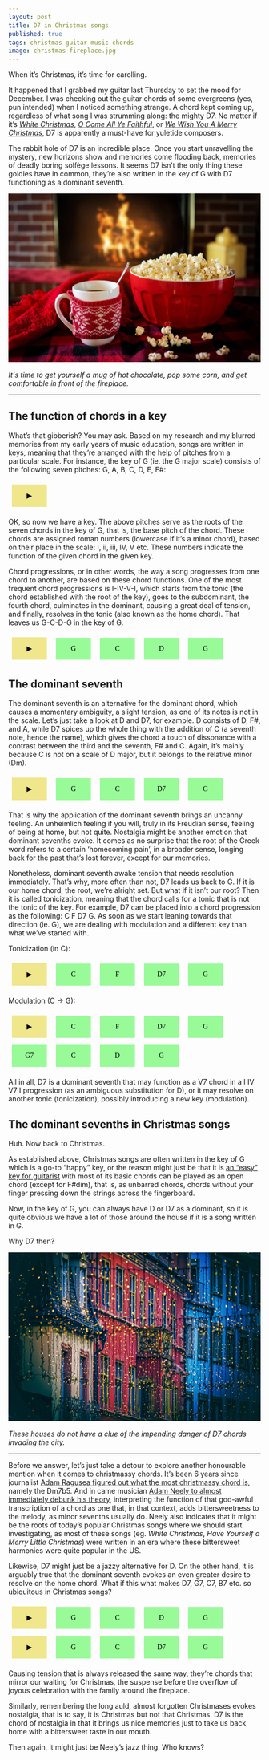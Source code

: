```yaml
---
layout: post
title: D7 in Christmas songs
published: true
tags: christmas guitar music chords
image: christmas-fireplace.jpg
---
```

<script src="/chord-player.js"></script>
<style>
sup { vertical-align: top; position: relative; top: -0.5em; }
.play, .chord {
  font-family: "Times New Roman";
  font-size: 100%;
  padding: 1em;
  margin: 0.5em;
  border:none;
  min-width: 5em;
  min-height: 3em
}
.play:hover, .chord:hover {
  cursor: pointer;
  opacity: 0.9;
}
.chord {
background-color: palegreen;
}
.play {
background-color:khaki;
}
.play:disabled, .chord:disabled {
  border: none;
  background-color: "";
  color: black;
}
</style>
When it’s Christmas, it’s time for carolling.

It happened that I grabbed my guitar last Thursday to set the mood for December. I was checking out the guitar chords of some evergreens (yes, pun intended) when I noticed something strange. A chord kept coming up, regardless of what song I was strumming along: the mighty D7. No matter if it’s <a href="https://tabs.ultimate-guitar.com/tab/bing-crosby/white-christmas-chords-902543" target="_blank">*White Christmas*</a>, <a href="https://tabs.ultimate-guitar.com/tab/casting-crowns/o-come-all-ye-faithful-chords-899101" target="_blank">*O Come All Ye Faithful*</a>, or <a href="https://tabs.ultimate-guitar.com/tab/the-irish-rovers/we-wish-you-a-merry-christmas-chords-1009149" target="_blank">*We Wish You A Merry Christmas*</a>, D7 is apparently a must-have for yuletide composers.

<span class="highlighted-text">The rabbit hole of D7 is an incredible place.</span> Once you start unravelling the mystery, new horizons show and memories come flooding back, memories of deadly boring solfège lessons. It seems D7 isn’t the only thing these goldies have in common, they’re also written in the key of G with D7 functioning as a dominant seventh.

<p><img src="/assets/christmas-fireplace.jpg"></p>

<p><i>It's time to get yourself a mug of hot chocolate, pop some corn, and get comfortable in front of the fireplace.</i></p>

<hr>

## The function of chords in a key

What’s that gibberish? You may ask. Based on my research and my blurred memories from my early years of music education, songs are written in keys, meaning that they’re arranged with the help of pitches from a particular scale. For instance, the key of G (ie. the G major scale) consists of the following seven pitches: G, A, B, C, D, E, F#:

<button class="play" onclick="playNotes(this,['G4', 'A4', 'B4', 'C5', 'D5', 'E5', 'F#5', 'G5'])">
▶
</button>

OK, so now we have a key. The above pitches serve as the roots of the seven chords in the key of G, that is, the base pitch of the chord. These chords are assigned roman numbers (lowercase if it’s a minor chord), based on their place in the scale: I, ii, iii, IV, V etc. These numbers indicate the function of the given chord in the given key.

Chord progressions, or in other words, the way a song progresses from one chord to another, are based on these chord functions. One of the most frequent chord progressions is I-IV-V-I, which starts from the tonic (the chord established with the root of the key), goes to the subdominant, the fourth chord, culminates in the dominant, causing a great deal of tension, and finally, resolves in the tonic (also known as the home chord). That leaves us G-C-D-G in the key of G.

<div>
<button class="play" onclick="playProgression(this)">▶</button>
<button class="chord" onclick="playChord(this)">G</button>
<button class="chord" onclick="playChord(this)">C</button>
<button class="chord" onclick="playChord(this)">D</button>
<button class="chord" onclick="playChord(this)">G</button>
</div>

## The dominant seventh

The dominant seventh is an alternative for the dominant chord, which causes a momentary ambiguity, a slight tension, as one of its notes is not in the scale. Let’s just take a look at D and D7, for example. D consists of D, F#, and A, while D7 spices up the whole thing with the addition of C (a seventh note, hence the name), which gives the chord a touch of dissonance with a contrast between the third and the seventh, F# and C. Again, it’s mainly because C is not on a scale of D major, but it belongs to the relative minor (Dm).

<div>
<button class="play" onclick="playProgression(this)">▶</button>
<button class="chord" onclick="playChord(this)">G</button>
<button class="chord" onclick="playChord(this)">C</button>
<button class="chord" onclick="playChord(this)">D7</button>
<button class="chord" onclick="playChord(this)">G</button>
</div>

<span class="highlighted-text">That is why the application of the dominant seventh brings an uncanny feeling.</span> An unheimlich feeling if you will, truly in its Freudian sense, feeling of being at home, but not quite. Nostalgia might be another emotion that dominant sevenths evoke. It comes as no surprise that the root of the Greek word refers to a certain ‘homecoming pain’, in a broader sense, longing back for the past that’s lost forever, except for our memories.

Nonetheless, dominant seventh awake tension that needs resolution immediately. That’s why, more often than not, D7 leads us back to G. If it is our home chord, the root, we’re alright set. But what if it isn’t our root? Then it is called tonicization, meaning that the chord calls for a tonic that is not the tonic of the key. For example, D7 can be placed into a chord progression as the following: C F D7 G. As soon as we start leaning towards that direction (ie. G), we are dealing with modulation and a different key than what we’ve started with.

Tonicization (in C):
<div>
<button class="play" onclick="playProgression(this)">▶</button>
<button class="chord" onclick="playChord(this)">C</button>
<button class="chord" onclick="playChord(this)">F</button>
<button class="chord" onclick="playChord(this)">D7</button>
<button class="chord" onclick="playChord(this)">G</button>
</div>

Modulation (C → G):
<div>
<button class="play" onclick="playProgression(this)">▶</button>
<button class="chord" onclick="playChord(this)">C</button>
<button class="chord" onclick="playChord(this)">F</button>
<button class="chord" onclick="playChord(this)">D7</button>
<button class="chord" onclick="playChord(this)">G</button>
<button class="chord" onclick="playChord(this)">G7</button>
<button class="chord" onclick="playChord(this)">C</button>
<button class="chord" onclick="playChord(this)">D</button>
<button class="chord" onclick="playChord(this)">G</button>
</div>

All in all, D7 is a dominant seventh that may function as a V7 chord in a I IV V7 I progression (as an ambiguous substitution for D), or it may resolve on another tonic (tonicization), possibly introducing a new key (modulation).

## The dominant sevenths in Christmas songs

Huh. Now back to Christmas.

As established above, Christmas songs are often written in the key of G which is a go-to “happy” key, or the reason might just be that it is <a href="https://www.guitartricks.com/forum/t/5524?t=5524#:~:text=Most%20Christmas%20songs%20are%20played%20in%20the%20key%20of%20G%20on%20the%20guitar%2C" target="_blank">an “easy” key for guitarist</a> with most of its basic chords can be played as an open chord (except for F#dim), that is, as unbarred chords, chords without your finger pressing down the strings across the fingerboard.

Now, in the key of G, you can always have D or D7 as a dominant, so it is quite obvious we have a lot of those around the house if it is a song written in G.

Why D7 then?

<p><img src="/assets/christmas-street-snowing.jpg"></p>

<p><i>These houses do not have a clue of the impending danger of D7 chords invading the city.</i></p>

<hr>

Before we answer, let’s just take a detour to explore another honourable mention when it comes to christmassy chords.
It’s been 6 years since journalist <a href="https://www.youtube.com/watch?v=xm4LO22-cyY" target="_blank">Adam Ragusea figured out what the most christmassy chord is</a>, namely the Dm7b5. And in came musician <a href="https://www.youtube.com/watch?v=V5WfgMVtueo" target="_blank">Adam Neely to almost immediately debunk his theory</a>, interpreting the function of that god-awful transcription of a chord as one that, in that context, adds bittersweetness to the melody, as minor sevenths usually do.
Neely also indicates that it might be the roots of today’s popular Christmas songs where we should start investigating, as most of these songs (eg. *White Christmas*, *Have Yourself a Merry Little Christmas*) were written in an era where these bittersweet harmonies were quite popular in the US.

Likewise, D7 might just be a jazzy alternative for D. On the other hand, it is arguably true that the dominant seventh evokes an even greater desire to resolve on the home chord. What if this what makes D7, G7, C7, B7 etc. so ubiquitous in Christmas songs?

<div>
<button class="play" onclick="playProgression(this)">▶</button>
<button class="chord" onclick="playChord(this)">G</button>
<button class="chord" onclick="playChord(this)">C</button>
<button class="chord" onclick="playChord(this)">D</button>
<button class="chord" onclick="playChord(this)">G</button>
</div>

<div>
<button class="play" onclick="playProgression(this)">▶</button>
<button class="chord" onclick="playChord(this)">G</button>
<button class="chord" onclick="playChord(this)">C</button>
<button class="chord" onclick="playChord(this)">D7</button>
<button class="chord" onclick="playChord(this)">G</button>
</div>

Causing tension that is always released the same way, <span class="highlighted-text">they’re chords that mirror our waiting for Christmas, the suspense before the overflow of joyous celebration with the family around the fireplace.</span>

Similarly, remembering the long auld, almost forgotten Christmases evokes nostalgia, that is to say, it is Christmas but not that Christmas. D7 is the chord of nostalgia in that it brings us nice memories just to take us back home with a bittersweet taste in our mouth.

Then again, it might just be Neely’s jazz thing. Who knows?